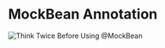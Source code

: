 # MockBean Annotation

![Think Twice Before Using @MockBean](http://aikin.me/2018/03/25/think-twice-before-using-mockbean-annotation/)